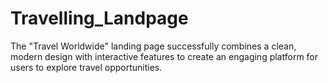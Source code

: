 # Travelling_Landpage
The "Travel Worldwide" landing page successfully combines a clean, modern design with interactive features to create an engaging platform for users to explore travel opportunities. 
